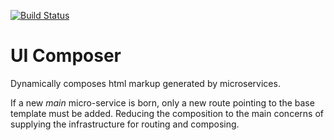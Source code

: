 [![Build Status](https://travis-ci.org/rewe-digital/composer.svg?branch=master)](https://travis-ci.org/rewe-digital/composer)
# UI Composer
Dynamically composes html markup generated by microservices. 

If a new *main* micro-service is born, only a new route pointing to the base template must be added. Reducing the
composition to the main concerns of supplying the infrastructure for routing and composing.
